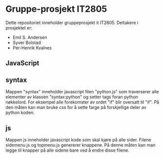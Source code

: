 Gruppe-prosjekt IT2805
=====================

Dette repositoriet inneholder gruppeprosjekt it IT2805.
Deltakere i prosjektet er:

 - Emil S. Andersen
 - Syver Bolstad
 - Per-Henrik Kvalnes

JavaScript
----------
## syntax
Mappen "syntax" inneholder javascript filen "python.js" som 
traverserer alle elementer av klassen "syntax:python" og setter
tags foran python nøkkelord. For eksempel alle forekomster av
ordet "if" blir oversatt til "<key>if</key>". På den måten
kan man bruke css for å sette farge på forskjellige deler av
python koden.

## js
Mappen js inneholder javascript kode som skal kjøre på alle 
sider. Filene sidemenu.js og topmenu.js genererer knappene.
På denne måten kan man legge til knapper på alle sidene 
bare ved å endre disse filene. 

